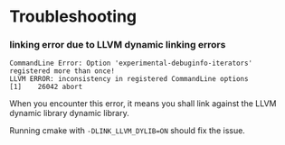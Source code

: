 # Troubleshooting

### linking error due to LLVM dynamic linking errors

```shell
CommandLine Error: Option 'experimental-debuginfo-iterators' registered more than once!
LLVM ERROR: inconsistency in registered CommandLine options
[1]    26042 abort
```

When you encounter this error, it means you shall link against the LLVM dynamic library dynamic library.

Running cmake with `-DLINK_LLVM_DYLIB=ON` should fix the issue.
